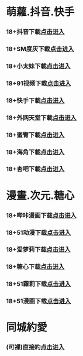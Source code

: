 # 萌蘿.抖音.快手
### 18+抖音下載<a rel="nofollow noopener" href="https://o1kslbjd8rqg.com/?channel_code=MIM05BBG" target="_blank">点击进入</a>
### 18+SM度灰下載<a rel="nofollow noopener" href="https://40581f.yrpwateb.cc/chan/h56418/wukq4" target="_blank">点击进入</a>
### 18+小太妹下載<a rel="nofollow noopener" href="https://9ew3mvgbsic0.com/?channel_code=MIM03BBG" target="_blank">点击进入</a>
### 18+91视频下載<a rel="nofollow noopener" href="https://092c2429.kmrrnxhmj.com/chan-4780/aff-ktWnZ" target="_blank">点击进入</a>
### 18+快手下載<a rel="nofollow noopener" href="https://1oty76fv9qxg.com/?channel_code=MIM04BBG" target="_blank">点击进入</a>
### 18+外网天堂下載<a rel="nofollow noopener" href="https://589b7.qianrehvw.com/aff-Mje8" target="_blank">点击进入</a>
### 18+蜜臀下載<a rel="nofollow noopener" href="https://fatear2w8gvm.com/?channel_code=MIM18BBG" target="_blank">点击进入</a>
### 18+海角下載<a rel="nofollow noopener" href="https://9611cd.oknpap.com/aff-bsKN8" target="_blank">点击进入</a>
### 18+杏吧下載<a rel="nofollow noopener" href="https://3lasdasdad.me/ck/10981/oebg31xb" target="_blank">点击进入</a>
# 漫畫.次元.糖心
### 18+哔咔漫画下载<a rel="nofollow noopener" href="https://apk2.led-rymx.com/bika-oebg21bk?_v=169905" target="_blank">点击进入</a>
### 18+51动漫下载<a rel="nofollow noopener" href="https://8de286.rjy1h1i.com/?code=ahbFk&c=16921" target="_blank">点击进入</a>
### 18+爱萝莉下载<a rel="nofollow noopener" href="https://xsnk5nl9zdpf.com/?channel_code=MIM33BBG" target="_blank">点击进入</a>
### 18+糖心下载<a rel="nofollow noopener" href="https://apk4.yufengedu.com/tangxin-oebg31tx?_v=169903" target="_blank">点击进入</a>
### 18+51蘿莉下载<a rel="nofollow noopener" href="https://1b7278.umgfgq.com/chan/GS1525/SWKC" target="_blank">点击进入</a>
### 18+51漫画下载<a rel="nofollow noopener" href="https://7oisdfjksdfjsd.me/ck/10983/oebg21mh" target="_blank">点击进入</a>
# 同城約愛
### (可裸)直接約<a rel="nofollow noopener" href="https://jy.yunjun1.cn/index.html?p=001gz_298" target="_blank">点击进入</a>
